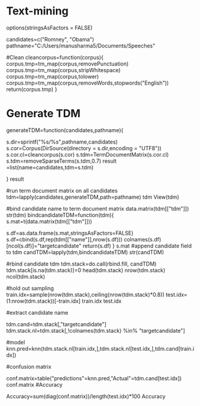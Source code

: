 # Text-mining
options(stringsAsFactors = FALSE)


candidates=c("Romney", "Obama")
pathname="C:/Users/manusharma5/Documents/Speeches"

#Clean
cleancorpus=function(corpus){
  corpus.tmp=tm_map(corpus,removePunctuation)
  corpus.tmp=tm_map(corpus,stripWhitespace)
  corpus.tmp=tm_map(corpus,tolower)
  corpus.tmp=tm_map(corpus,removeWords,stopwords("English"))
  return(corpus.tmp)
}

# Generate TDM
generateTDM=function(candidates,pathname){
  
  s.dir=sprintf("%s/%s",pathname,candidates)
  s.cor=Corpus(DirSource(directory = s.dir,encoding = "UTF8"))
  s.cor.cl=cleancorpus(s.cor)
  s.tdm=TermDocumentMatrix(s.cor.cl)
  s.tdm=removeSparseTerms(s.tdm,0.7)
  result =list(name=candidates,tdm=s.tdm)
  
}
result

#run term document matrix on all candidates
tdm=lapply(candidates,generateTDM,path=pathname)
tdm
View(tdm)

#bind candidate name to term document matrix
data.matrix(tdm[["tdm"]])
str(tdm)
bindcandidateTDM=function(tdm){
  s.mat=t(data.matrix(tdm[["tdm"]]))

s.df=as.data.frame(s.mat,stringsAsFactors=FALSE)
s.df=cbind(s.df,rep(tdm[["name"]],nrow(s.df)))
colnames(s.df)[ncol(s.df)]="targetcandidate"
return(s.df)
}
s.mat
#append candidate field to tdm
candTDM=lapply(tdm,bindcandidateTDM)
str(candTDM)

#rbind candidate tdm
tdm.stack=do.call(rbind.fill, candTDM)
tdm.stack[is.na(tdm.stack)]=0
head(tdm.stack)
nrow(tdm.stack)
ncol(tdm.stack)

#hold out sampling
train.idx=sample(nrow(tdm.stack),ceiling(nrow(tdm.stack)*0.8))
test.idx=(1:nrow(tdm.stack))[-train.idx]
train.idx
test.idx


#extract candidate name

tdm.cand=tdm.stack[,"targetcandidate"]
tdm.stack.nl=tdm.stack[,!colnames(tdm.stack) %in% "targetcandidate"]

#model
knn.pred=knn(tdm.stack.nl[train.idx,],tdm.stack.nl[test.idx,],tdm.cand[train.idx])

#confusion matrix

conf.matrix=table("predictions"=knn.pred,"Actual"=tdm.cand[test.idx])
conf.matrix
#Accuracy

Accuracy=sum(diag(conf.matrix))/length(test.idx)*100
Accuracy

